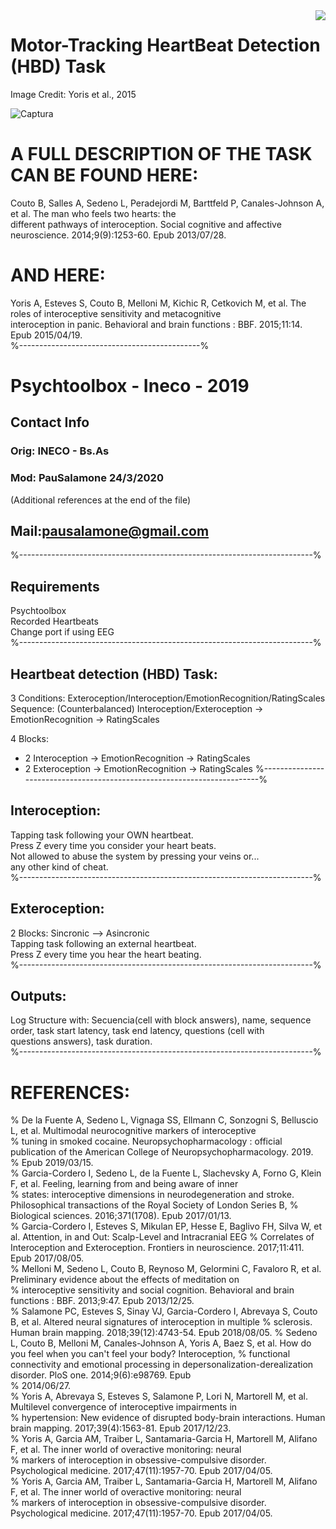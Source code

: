 <img align="right" src="http://lpen.com.ar/wp-content/uploads/2016/06/logo1.png"> 

# Motor-Tracking HeartBeat   Detection (HBD) Task  
Image Credit: Yoris et al., 2015  


![Captura](https://user-images.githubusercontent.com/58863799/70832936-26896700-1dd5-11ea-83d9-3e0252b6a0f8.PNG)
  
  
# A FULL DESCRIPTION OF THE TASK CAN BE FOUND HERE:  
 Couto B, Salles A, Sedeno L, Peradejordi M, Barttfeld P, Canales-Johnson A, et al. The man who feels two hearts: the   
 different pathways of interoception. Social cognitive and affective neuroscience. 2014;9(9):1253-60. Epub 2013/07/28.     
# AND HERE:  
 Yoris A, Esteves S, Couto B, Melloni M, Kichic R, Cetkovich M, et al. The roles of interoceptive sensitivity and metacognitive     
 interoception in panic. Behavioral and brain functions : BBF. 2015;11:14. Epub 2015/04/19.    
%---------------------------------------------%    
# Psychtoolbox - Ineco - 2019  
## Contact Info  
### Orig: INECO - Bs.As  
### Mod:  PauSalamone 24/3/2020  

(Additional references at the end of the file)  
  
##  Mail:pausalamone@gmail.com 
%-------------------------------------------------------------------------%  
## Requirements  
  Psychtoolbox  
  Recorded Heartbeats  
  Change port if using EEG   
%-------------------------------------------------------------------------%  
## Heartbeat detection (HBD) Task:  
  3 Conditions: Exteroception/Interoception/EmotionRecognition/RatingScales  
  Sequence: (Counterbalanced)
  Interoception/Exteroception -> EmotionRecognition -> RatingScales
  
  4 Blocks: 
  - 2 Interoception -> EmotionRecognition -> RatingScales
  - 2 Exteroception -> EmotionRecognition -> RatingScales
%-------------------------------------------------------------------------%  
## Interoception:   
  Tapping task following your OWN heartbeat.   
  Press Z every time you consider your heart beats.  
  Not allowed to abuse the system by pressing your veins or...  
  any other kind of cheat.  
%-------------------------------------------------------------------------%  
## Exteroception:  
  2 Blocks: Sincronic --> Asincronic   
  Tapping task following an external heartbeat.  
  Press Z every time you hear the heart beating.  
%-------------------------------------------------------------------------%  
## Outputs:  
  Log Structure with: Secuencia(cell with block answers), name, sequence  
  order, task start latency, task end latency, questions (cell with  
  questions answers), task duration.  
%-------------------------------------------------------------------------%  
  
# REFERENCES:  
% De la Fuente A, Sedeno L, Vignaga SS, Ellmann C, Sonzogni S, Belluscio L, et al. Multimodal neurocognitive markers of interoceptive   
% tuning in smoked cocaine. Neuropsychopharmacology : official publication of the American College of Neuropsychopharmacology. 2019.   
% Epub 2019/03/15.  
% Garcia-Cordero I, Sedeno L, de la Fuente L, Slachevsky A, Forno G, Klein F, et al. Feeling, learning from and being aware of inner  
% states: interoceptive dimensions in neurodegeneration and stroke. Philosophical transactions of the Royal Society of London Series B, % Biological sciences. 2016;371(1708). Epub 2017/01/13.  
% Garcia-Cordero I, Esteves S, Mikulan EP, Hesse E, Baglivo FH, Silva W, et al. Attention, in and Out: Scalp-Level and Intracranial EEG  % Correlates of Interoception and Exteroception. Frontiers in neuroscience. 2017;11:411. Epub 2017/08/05.  
% Melloni M, Sedeno L, Couto B, Reynoso M, Gelormini C, Favaloro R, et al. Preliminary evidence about the effects of meditation on   
% interoceptive sensitivity and social cognition. Behavioral and brain functions : BBF. 2013;9:47. Epub 2013/12/25.  
% Salamone PC, Esteves S, Sinay VJ, Garcia-Cordero I, Abrevaya S, Couto B, et al. Altered neural signatures of interoception in multiple  % sclerosis. Human brain mapping. 2018;39(12):4743-54. Epub 2018/08/05. 
% Sedeno L, Couto B, Melloni M, Canales-Johnson A, Yoris A, Baez S, et al. How do you feel when you can't feel your body? Interoception,  % functional connectivity and emotional processing in depersonalization-derealization disorder. PloS one. 2014;9(6):e98769. Epub   
% 2014/06/27.  
% Yoris A, Abrevaya S, Esteves S, Salamone P, Lori N, Martorell M, et al. Multilevel convergence of interoceptive impairments in   
% hypertension: New evidence of disrupted body-brain interactions. Human brain mapping. 2017;39(4):1563-81. Epub 2017/12/23.  
% Yoris A, Garcia AM, Traiber L, Santamaria-Garcia H, Martorell M, Alifano F, et al. The inner world of overactive monitoring: neural   
% markers of interoception in obsessive-compulsive disorder. Psychological medicine. 2017;47(11):1957-70. Epub 2017/04/05.  
% Yoris A, Garcia AM, Traiber L, Santamaria-Garcia H, Martorell M, Alifano F, et al. The inner world of overactive monitoring: neural  
% markers of interoception in obsessive-compulsive disorder. Psychological medicine. 2017;47(11):1957-70. Epub 2017/04/05.  


